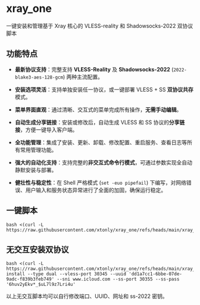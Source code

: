 # xray_one

一键安装和管理基于 Xray 核心的 VLESS-reality 和 Shadowsocks-2022 双协议脚本

## 功能特点

* **最新协议支持**：完整支持 **VLESS-Reality** 及 **Shadowsocks-2022** (`2022-blake3-aes-128-gcm`) 两种主流配置。

* **安装选项灵活**：支持单独安装任一协议，或一键部署 VLESS + SS **双协议共存**模式。

* **菜单界面直观**：通过清晰、交互式的菜单完成所有操作，**无需手动编辑**。

* **自动生成分享链接**：安装或修改后，自动生成 VLESS 和 SS 协议的**分享链接**，方便一键导入客户端。

* **全功能管理**：集成了安装、更新、卸载、修改配置、重启服务、查看日志等所有常用管理功能。

* **强大的自动化支持**：支持完整的**非交互式命令行模式**，可通过参数实现全自动静默安装与部署。

* **健壮性与稳定性**：在 Shell 严格模式 (`set -euo pipefail`) 下编写，对网络错误、用户输入和服务状态异常进行了全面的加固，确保运行稳定。

## 一键脚本
```
bash <(curl -L https://raw.githubusercontent.com/xtonly/xray_one/refs/heads/main/xray_one.sh)
```

## 无交互安装双协议
```
bash <(curl -L https://raw.githubusercontent.com/xtonly/xray_one/refs/heads/main/xray_one.sh) install --type dual --vless-port 30345 --uuid 'dd1a7cc1-6bbe-07de-9adc-f839b3feb749' --sni www.icloud.com --ss-port 30355 --ss-pass '6huv2yEkv*_$uL7l9z7Lri4u'
```

以上无交互脚本均可以自行修改端口、UUID、网址和 ss-2022 密钥。
